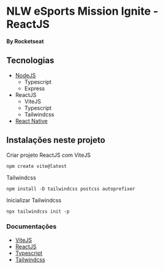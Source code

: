 # NLW eSports Mission Ignite - ReactJS
__By Rocketseat__

## Tecnologias

- [NodeJS](https://github.com/leoziondev/nlw-esports-server)
  - Typescript
  - Express
- ReactJS
  - ViteJS
  - Typescript
  - Tailwindcss
- [React Native](https://github.com/leoziondev/nlw-esports-react-native)

## Instalações neste projeto
Criar projeto ReactJS com ViteJS
```
npm create vite@latest
```
Tailwindcss
```
npm install -D tailwindcss postcss autoprefixer
```
Inicializar Tailwindcss
```
npx tailwindcss init -p
```

### Documentações
- [ViteJS](https://vitejs.dev/guide/)
- [ReactJS](https://pt-br.reactjs.org/docs/getting-started.html)
- [Typescript](https://www.typescriptlang.org/pt/docs/)
- [Tailwindcss](https://tailwindcss.com/docs/installation)